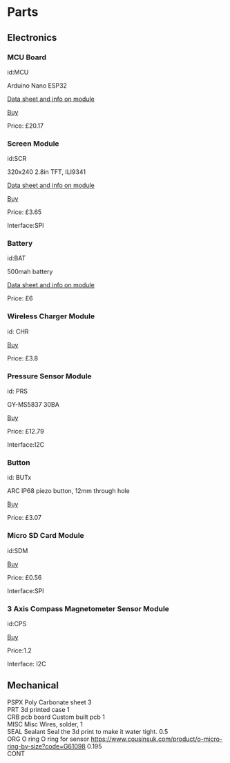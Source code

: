 # Parts

## Electronics

### MCU Board

id:MCU

Arduino Nano ESP32

[Data sheet and info on module](https://docs.arduino.cc/hardware/nano-esp32/)

[Buy](https://www.amazon.co.uk/Arduino-Nano-ESP32-Headers-ABX00083/dp/B0C947BHK5/ref=asc_df_B0C947BHK5?mcid=cb1b9710aa783a9dbc7325047631408c&hvocijid=6716075734272562167-B0C947BHK5-&hvexpln=74&tag=googshopuk-21&linkCode=df0&hvadid=696285193871&hvpos=&hvnetw=g&hvrand=6716075734272562167&hvpone=&hvptwo=&hvqmt=&hvdev=c&hvdvcmdl=&hvlocint=&hvlocphy=9180865&hvtargid=pla-2281435177618&psc=1&gad_source=1)

Price: £20.17


### Screen Module

id:SCR

320x240 2.8in TFT, ILI9341

[Data sheet and info on module](https://www.tztstore.com/goods/show-7997.html)

[Buy](https://www.aliexpress.com/item/32795636902.html?src=google&pdp_npi=4%40dis%21EUR%214.47%213.89%21%21%21%21%21%40%2112000037978001469%21ppc%21%21%21&src=google&albch=shopping&acnt=439-079-4345&isdl=y&slnk=&plac=&mtctp=&albbt=Google_7_shopping&aff_platform=google&aff_short_key=UneMJZVf&gclsrc=aw.ds&albagn=888888&ds_e_adid=&ds_e_matchtype=&ds_e_device=c&ds_e_network=x&ds_e_product_group_id=&ds_e_product_id=es32795636902&ds_e_product_merchant_id=108988894&ds_e_product_country=ES&ds_e_product_language=es&ds_e_product_channel=online&ds_e_product_store_id=&ds_url_v=2&albcp=22050034252&albag=&isSmbAutoCall=false&needSmbHouyi=false&gad_source=1&gad_campaignid=22046374220&gbraid=0AAAAACbpfvbCLRodAEQBBaZPr33VtawPC&gclid=Cj0KCQjw097CBhDIARIsAJ3-nxdBcTuxs6NLLG4xZFL5FbeSb0CWsa6uFX2Si7jYU7my6W92PL1Xl4kaAu_PEALw_wcB)

Price: £3.65

Interface:SPI

### Battery 

id:BAT

500mah battery	

[Data sheet and info on module](https://thepihut.com/products/500mah-3-7v-lipo-battery)	

Price: £6			


### Wireless Charger Module	

id: CHR

[Buy](https://www.aliexpress.com/item/1005005003825799.html?spm=a2g0o.productlist.main.33.415cPhWePhWeok&algo_pvid=1adfc853-4cc8-4bc2-bdd8-cdaad8a80c84&algo_exp_id=1adfc853-4cc8-4bc2-bdd8-cdaad8a80c84-32&pdp_ext_f=%7B%22order%22%3A%2225%22%2C%22eval%22%3A%221%22%7D&pdp_npi=4%40dis%21GBP%212.08%212.04%21%21%2119.52%2119.13%21%402103890917505860695315262ea6ef%2112000031313291577%21sea%21UK%214767978686%21ABX&curPageLogUid=ak8yPyFSJ2VK&utparam-url=scene%3Asearch%7Cquery_from%3A)

Price: £3.8	


### Pressure Sensor	Module

id: PRS

GY-MS5837 30BA	

[Buy](https://www.aliexpress.com/item/1005004522471477.html?spm=a2g0o.cart.0.0.3f2538dak5Cq0t&mp=1&pdp_npi=5%40dis%21GBP%21GBP%2013.99%21GBP%2010.49%21%21GBP%2010.49%21%21%21%40211b615317505885094464151e17da%2112000048056069397%21ct%21UK%214767978686%21%211%210)	

Price: £12.79			

Interface:I2C


### Button	

id: BUTx

ARC IP68 piezo button, 12mm through hole	

[Buy](https://www.aliexpress.com/item/1005003286484536.html?spm=a2g0o.order_list.order_list_main.4.4a861802DojY7d)	

Price: £3.07


### Micro SD Card Module

id:SDM	

[Buy](https://www.aliexpress.com/item/1005005302035188.html?spm=a2g0o.productlist.main.3.31922325zqArLa&algo_pvid=7f3dbebb-71c6-4926-87c9-cb0c925791b9&algo_exp_id=7f3dbebb-71c6-4926-87c9-cb0c925791b9-2&pdp_ext_f=%7B%22order%22%3A%222802%22%2C%22eval%22%3A%221%22%7D&pdp_npi=4%40dis%21GBP%210.55%210.55%21%21%210.74%210.74%21%402103867617511129168214186eed8a%2112000032551641256%21sea%21UK%214767978686%21ABX&curPageLogUid=r89zMa6bzo63&utparam-url=scene%3Asearch%7Cquery_from%3A)			

Price: £0.56

Interface:SPI


### 3 Axis Compass Magnetometer Sensor Module	

id:CPS

[Buy](https://www.aliexpress.com/item/1005005121309334.html?gatewayAdapt=glo2esp)	

Price:1.2			

Interface: I2C


## Mechanical

PSPX	Poly Carbonate sheet 			3			
PRT	3d printed case			1			
CRB	pcb board 	Custom built pcb		1			
MISC	Misc 	Wires, solder, 		1			
SEAL	Sealant 	Seal the 3d print to make it water tight.		0.5			
ORG	O ring 	O ring for sensor	https://www.cousinsuk.com/product/o-micro-ring-by-size?code=G61098	0.195			
CONT							